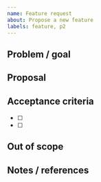 ```yaml
---
name: Feature request
about: Propose a new feature
labels: feature, p2
---
```


## Problem / goal

## Proposal

## Acceptance criteria
- [ ]
- [ ]

## Out of scope

## Notes / references
